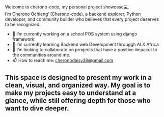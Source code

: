 Welcome to cherono-code, my personal project showcase💻.  
I’m Cherono Ochieng’ (Cherono-code), a backend explorer, Python developer, and community builder who believes that every project deserves to be recognized. 

- 🔭 I’m currently working on a school POS system using django framework
- 🌱 I’m currently learning Backend web Development througgh ALX Africa
- 👯 I’m looking to collaborate on prrojects that have a positive iimpacct to the communities around me.
- 📫 How to reach me: cheronodaisy38@gmail.com
 

This space is designed to **present my work in a clean, visual, and organized way**. My goal is to make my projects easy to understand at a glance, while still offering depth for those who want to dive deeper.  
---

